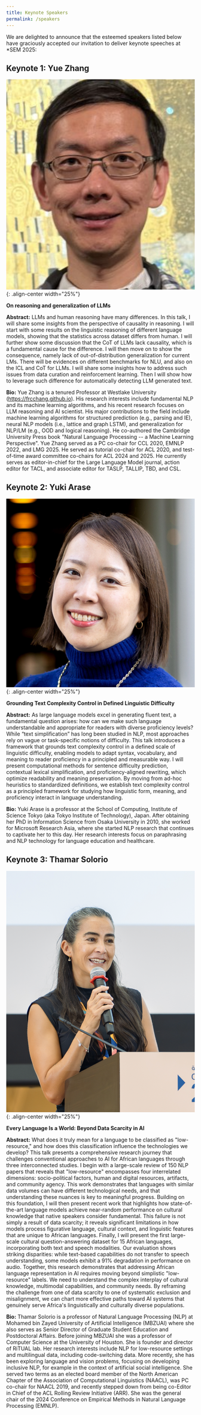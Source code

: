```yaml
---
title: Keynote Speakers
permalink: /speakers
---
```


We are delighted to announce that the esteemed speakers listed below have graciously accepted our invitation to deliver keynote speeches at *SEM 2025:

## Keynote 1: Yue Zhang

![Headshot of Yue Zhang, a professor at Westlake University](/assets/images/yue-zhang.png){: .align-center width="25%"}

**On reasoning and generalization of LLMs**

**Abstract:** LLMs and human reasoning have many differences. In this talk, I will share some insights from the perspective of causality in reasoning. I will start with some results on the linguistic reasoning of different language models, showing that the statistics across dataset differs from human. I will further show some discussion that the CoT of LLMs lack causality, which is a fundamental cause for the difference. I will then move on to show the consequence, namely lack of out-of-distribution generalization for current LMs. There will be evidences on different benchmarks for NLU, and also on the ICL and CoT for LLMs. I will share some insights how to address such issues from data curation and reinforcement learning. Then I will show how to leverage such difference for automatically detecting LLM generated text.

**Bio:** Yue Zhang is a tenured Professor at Westlake University (<https://frcchang.github.io>). His research interests include fundamental NLP and its machine learning algorithms, and his recent research focuses on LLM reasoning and AI scientist. His major contributions to the field include machine learning algorithms for structured prediction (e.g., parsing and IE), neural NLP models (i.e., lattice and graph LSTM), and generalization for NLP/LM (e.g., OOD and logical reasoning). He co-authored the Cambridge University Press book "Natural Language Processing -- a Machine Learning Perspective". Yue Zhang served as a PC co-chair for CCL 2020, EMNLP 2022, and LMG 2025. He served as tutorial co-chair for ACL 2020, and test-of-time award committee co-chairs for ACL 2024 and 2025. He currently serves as editor-in-chief for the Large Language Model journal, action editor for TACL, and associate editor for TASLP, TALLIP, TBD, and CSL.

## Keynote 2: Yuki Arase

![Headshot of Yuki Arase, a professor at Institute of Science Tokyo](/assets/images/yuki-arase.jpg){: .align-center width="25%"}

**Grounding Text Complexity Control in Defined Linguistic Difficulty**

**Abstract:** As large language models excel in generating fluent text, a fundamental question arises: how can we make such language understandable and appropriate for readers with diverse proficiency levels? While “text simplification” has long been studied in NLP, most approaches rely on vague or task-specific notions of difficulty. This talk introduces a framework that grounds text complexity control in a defined scale of linguistic difficulty, enabling models to adapt syntax, vocabulary, and meaning to reader proficiency in a principled and measurable way. I will present computational methods for sentence difficulty prediction, contextual lexical simplification, and proficiency-aligned rewriting, which optimize readability and meaning preservation. By moving from ad-hoc heuristics to standardized definitions, we establish text complexity control as a principled framework for studying how linguistic form, meaning, and proficiency interact in language understanding.

**Bio:** Yuki Arase is a professor at the School of Computing, Institute of Science Tokyo (aka Tokyo Institute of Technology), Japan. After obtaining her PhD in Information Science from Osaka University in 2010, she worked for Microsoft Research Asia, where she started NLP research that continues to captivate her to this day. Her research interests focus on paraphrasing and NLP technology for language education and healthcare.

## Keynote 3: Thamar Solorio

![Headshot of Thamar Solorio, a professor at Mohamed bin Zayed University of Artificial Intelligence](/assets/images/thamar-solorio.png){: .align-center width="25%"}

**Every Language Is a World: Beyond Data Scarcity in AI**

**Abstract:** What does it truly mean for a language to be classified as "low-resource," and how does this classification influence the technologies we develop? This talk presents a comprehensive research journey that challenges conventional approaches to AI for African languages through three interconnected studies. I begin with a large-scale review of 150 NLP papers that reveals that "low-resource" encompasses four interrelated dimensions: socio-political factors, human and digital resources, artifacts, and community agency. This work demonstrates that languages with similar data volumes can have different technological needs, and that understanding these nuances is key to meaningful progress. Building on this foundation, I will then present recent work that highlights how state-of-the-art language models achieve near-random performance on cultural knowledge that native speakers consider fundamental. This failure is not simply a result of data scarcity; it reveals significant limitations in how models process figurative language, cultural context, and linguistic features that are unique to African languages. Finally, I will present the first large-scale cultural question-answering dataset for 15 African languages, incorporating both text and speech modalities. Our evaluation shows striking disparities: while text-based capabilities do not transfer to speech understanding, some models exhibit a 91% degradation in performance on audio. Together, this research demonstrates that addressing African language representation in AI requires moving beyond simplistic "low-resource" labels. We need to understand the complex interplay of cultural knowledge, multimodal capabilities, and community needs. By reframing the challenge from one of data scarcity to one of systematic exclusion and misalignment, we can chart more effective paths toward AI systems that genuinely serve Africa's linguistically and culturally diverse populations.

**Bio:** Thamar Solorio is a professor of Natural Language Processing (NLP) at Mohamed bin Zayed University of Artificial Intelligence (MBZUAI) where she also serves as Senior Director of Graduate Student Education and Postdoctoral Affairs. Before joining MBZUAI she was a professor of Computer Science at the University of Houston. She is founder and director of RiTUAL lab. Her research interests include NLP for low-resource settings and multilingual data, including code-switching data. More recently, she has been exploring language and vision problems, focusing on developing inclusive NLP, for example in the context of artificial social intelligence. She served two terms as an elected board member of the North American Chapter of the Association of Computational Linguistics (NAACL), was PC co-chair for NAACL 2019, and recently stepped down from being co-Editor in Chief of the ACL Rolling Review Initiative (ARR). She was the general chair of the 2024 Conference on Empirical Methods in Natural Language Processing (EMNLP).

